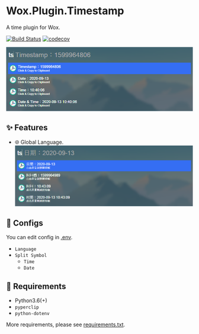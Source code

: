 # Wox.Plugin.Timestamp

A time plugin for Wox.

[![Build Status](https://travis-ci.com/Zeroto521/Wox.Plugin.Timestamp.svg?branch=master)](https://travis-ci.com/Zeroto521/Wox.Plugin.Timestamp) [![codecov](https://codecov.io/gh/Zeroto521/Wox.Plugin.Timestamp/branch/master/graph/badge.svg)](https://codecov.io/gh/Zeroto521/Wox.Plugin.Timestamp)

![screenshot](assets/example.png)

## :sparkles: Features

- :globe_with_meridians: Global Language.
    ![screenshot](assets/example_zh.png)

## :wrench: Configs

You can edit config in [.env](.env).

- `Language` 
- `Split Symbol`
  - `Time`
  - `Date`

## :pushpin: Requirements

- Python3.6(+)
- `pyperclip`
- `python-dotenv`

More requirements, please see [requirements.txt](requirements.txt).
